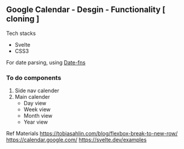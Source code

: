 ## Google Calendar - Desgin - Functionality [ cloning ]

Tech stacks
- Svelte
- CSS3

For date parsing, using [Date-fns](https://date-fns.org/)

### To do components 
1. Side nav calender
2. Main calender 
    - Day view
    - Week view
    - Month view
    - Year view


Ref Materials
https://tobiasahlin.com/blog/flexbox-break-to-new-row/
https://calendar.google.com/
https://svelte.dev/examples